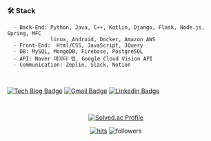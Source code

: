 
<!-- ### 📚 Education & Work Experience
```
  - 2021.06.25 ~ 2021.12.14 에이아이닷엠(ai.m) 서비스 개발팀 인턴
  - 2021.03.01 ~            서울여자대학교 정보경영연구실(데이터사이언스학과) 학부생연구원
  - 2020.09.01 ~ 2021.09.01 서울여자대학교 ALGOALGO 소학회 - 알고리즘 소학회
  - 2018.03.01 ~            서울여자대학교 소프트웨어융합학과 전공
``` -->

### 🛠️ Stack
```
  - Back-End: Python, Java, C++, Kotlin, Django, Flask, Node.js, Spring, MFC
              linux, Android, Docker, Amazon AWS
  - Front-End:  Html/CSS, JavaScript, JQuery
  - DB: MySQL, MongoDB, Firebase, PostgreSQL
  - API: Naver 데이터 랩, Google Cloud Vision API
  - Communication: Zeplin, Slack, Notion
```
<br>

<!-- [![Notion Badge](https://img.shields.io/badge/Portfolio-000000?style=flat-square&logo=notion&logoColor=white&link=https://julie5.notion.site/805b6ba8a0e74153ab0a41b608104264)](https://julie5.notion.site/805b6ba8a0e74153ab0a41b608104264) -->
[![Tech Blog Badge](http://img.shields.io/badge/-Tech%20blog-black?style=flat-square&logo=github&link=https://kimminjeong05.github.io/)](https://kimminjeong05.github.io/)
[![Gmail Badge](https://img.shields.io/badge/Gmail-d14836?style=flat-square&logo=Gmail&logoColor=white&link=mailto:minjeong.kim512@gmail.com)](mailto:minjeong.kim512@gmail.com)
[![Linkedin Badge](https://img.shields.io/badge/-LinkedIn-blue?style=flat-square&logo=Linkedin&logoColor=white&link=https://www.linkedin.com/in/%EB%AF%BC%EC%A0%95-%EA%B9%80-491652227/)](https://www.linkedin.com/in/%EB%AF%BC%EC%A0%95-%EA%B9%80-491652227/)
<!-- [![Youtube Badge](https://img.shields.io/badge/Youtube-ff0000?style=flat-square&logo=youtube&link=https://www.youtube.com/c/kyleschool)](https://www.youtube.com/c/kyleschool) -->
<br>
<div align=center> 
  
  [![Solved.ac Profile](http://mazassumnida.wtf/api/generate_badge?boj=alswjd980512)](https://solved.ac/alswjd980512/)

  [![hits](https://hits.seeyoufarm.com/api/count/incr/badge.svg?url=https%3A%2F%2Fgithub.com%2FKimMinJeong05&count_bg=%237A7A7A&title_bg=%23FFADCC&icon=reverbnation.svg&icon_color=%23FF0000&title=hits&edge_flat=false)](https://hits.seeyoufarm.com)
  ![followers](https://img.shields.io/github/followers/KimMinJeong05?style=social)
  
</div>
<!--
**KimMinJeong05/KimMinJeong05** is a ✨ _special_ ✨ repository because its `README.md` (this file) appears on your GitHub profile.

Here are some ideas to get you started:

- 🔭 I’m currently working on ...
- 🌱 I’m currently learning ...
- 👯 I’m looking to collaborate on ...
- 🤔 I’m looking for help with ...
- 💬 Ask me about ...
- 📫 How to reach me: ...
- 😄 Pronouns: ...
- ⚡ Fun fact: ...
-->
